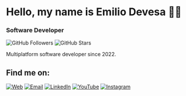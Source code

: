 # Hello, my name is Emilio Devesa 👋🏾
### Software Developer

![GitHub Followers](https://img.shields.io/github/followers/emilio-devesa?style=social)
![GitHub Stars](https://img.shields.io/github/stars/emilio-devesa?style=social)

Multiplatform software developer since 2022.

## Find me on:

[![Web](https://img.shields.io/badge/Web-emiliodevesa.com-14a1f0?style=for-the-badge&logo=dev.to&logoColor=white&labelColor=101010)](https://emiliodevesa.com)
[![Email](https://img.shields.io/badge/hola@emiliodevesa.com-D14836?style=for-the-badge&logo=gmail&logoColor=white&labelColor=101010)](mailto:hola@emiliodevesa.com)
[![LinkedIn](https://img.shields.io/badge/LinkedIn-Emilio_Devesa-0077B5?style=for-the-badge&logo=linkedin&logoColor=white&labelColor=101010)](https://www.linkedin.com/in/emiliodevesa)
[![YouTube](https://img.shields.io/badge/YouTube-Emilio_Devesa-FF0000?style=for-the-badge&logo=youtube&logoColor=white&labelColor=101010)](https://youtube.com/@emiliodevesadrums)
[![Instagram](https://img.shields.io/badge/Instagram-@emiliodevesadrums-E4405F?style=for-the-badge&logo=instagram&logoColor=white&labelColor=101010)](https://instagram.com/emiliodevesadrums)
